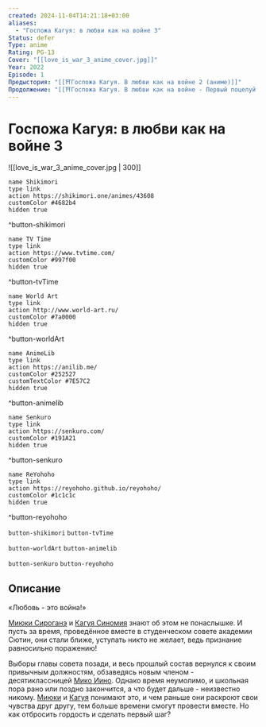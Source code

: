 ```yaml
---
created: 2024-11-04T14:21:18+03:00
aliases:
  - "Госпожа Кагуя: в любви как на войне 3"
Status: defer
Type: anime
Rating: PG-13
Cover: "[[love_is_war_3_anime_cover.jpg]]"
Year: 2022
Episode: 1
Предыстория: "[[⛩️Госпожа Кагуя. В любви как на войне 2 (аниме)]]"
Продолжение: "[[⛩️Госпожа Кагуя. В любви как на войне - Первый поцелуй никогда не заканчивается (аниме фильм)]]"
---
```


# Госпожа Кагуя: в любви как на войне 3

![[love_is_war_3_anime_cover.jpg | 300]]

```button
name Shikimori
type link
action https://shikimori.one/animes/43608
customColor #4682b4
hidden true
```
^button-shikimori

```button
name TV Time
type link
action https://www.tvtime.com/
customColor #997f00
hidden true
```
^button-tvTime

```button
name World Art
type link
action http://www.world-art.ru/
customColor #7a0000
hidden true
```
^button-worldArt

```button
name AnimeLib
type link
action https://anilib.me/
customColor #252527
customTextColor #7E57C2
hidden true
```
^button-animelib

```button
name Senkuro
type link
action https://senkuro.com/
customColor #191A21
hidden true
```
^button-senkuro

```button
name ReYohoho
type link
action https://reyohoho.github.io/reyohoho/
customColor #1c1c1c
hidden true
```
^button-reyohoho

`button-shikimori` `button-tvTime`

`button-worldArt` `button-animelib`

`button-senkuro` `button-reyohoho`

## Описание

«Любовь - это война!»

[Миюки Сироганэ](https://shikimori.one/characters/136685-miyuki-shirogane) и [Кагуя Синомия](https://shikimori.one/characters/136359-kaguya-shinomiya) знают об этом не понаслышке. И пусть за время, проведённое вместе в студенческом совете академии Сютин, они стали ближе, уступать никто не желает, ведь признание равносильно поражению!

Выборы главы совета позади, и весь прошлый состав вернулся к своим привычным должностям, обзаведясь новым членом - десятиклассницей [Мико Иино](https://shikimori.one/characters/152052-miko-iino). Однако время неумолимо, и школьная пора рано или поздно закончится, а что будет дальше - неизвестно никому. [Миюки](https://shikimori.one/characters/136685-miyuki-shirogane) и [Кагуя](https://shikimori.one/characters/136359-kaguya-shinomiya) понимают это, и чем раньше они раскроют свои чувства друг другу, тем больше времени смогут провести вместе. Но как отбросить гордость и сделать первый шаг?
